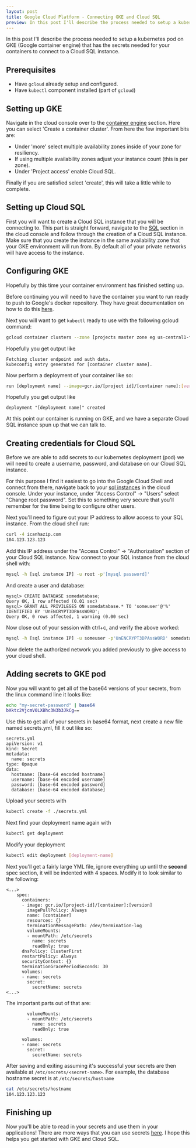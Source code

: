 ```yaml
---
layout: post
title: Google Cloud Platform - Connecting GKE and Cloud SQL
preview: In this post I'll describe the process needed to setup a kubernetes pod on GKE (Google container engine) that has the secrets needed for your containers to connect to a Cloud SQL instance.
---
```


In this post I'll describe the process needed to setup a kubernetes pod on GKE (Google container engine) that has the secrets needed for your containers to connect to a Cloud SQL instance.

## Prerequisites

- Have `gcloud` already setup and configured.
- Have `kubectl` component installed (part of `gcloud`)

## Setting up GKE

Navigate in the cloud console over to the [container engine](https://console.cloud.google.com/kubernetes/list) section.  Here you can select 'Create a container cluster'.  From here the few important bits are:

- Under 'more' select multiple availability zones inside of your zone for resiliency.
- If using multiple availability zones adjust your instance count (this is per zone).
- Under 'Project access' enable Cloud SQL.

Finally if you are satisfied select 'create', this will take a little while to complete.

## Setting up Cloud SQL

First you will want to create a Cloud SQL instance that you will be connecting to.  This part is straight forward, navigate to the [SQL](https://console.cloud.google.com/sql/create-high-performance) section in the cloud console and follow through the creation of a Cloud SQL instance.  Make sure that you create the instance in the same availability zone that your GKE environment will run from.  By default all of your private networks will have access to the instance.

## Configuring GKE

Hopefully by this time your container environment has finished setting up.  

Before continuing you will need to have the container you want to run ready to push to Google's docker repository.  They have great documentation on how to do this [here](https://cloud.google.com/container-registry/docs/pushing).

Next you will want to get `kubectl` ready to use with the following gcloud command:

```bash
gcloud container clusters --zone [projects master zone eg us-central1-f] --project [project-id] get-credentials [container cluster name]
```

Hopefully you get output like

```
Fetching cluster endpoint and auth data.
kubeconfig entry generated for [container cluster name].
```

Now perform a deployment of your container like so:

```bash
run [deployment name] --image=gcr.io/[project id]/[container name]:[version]
```

Hopefully you get output like

```
deployment "[deployment name]" created
```

At this point our container is running on GKE, and we have a separate Cloud SQL instance spun up that we can talk to.

## Creating credentials for Cloud SQL

Before we are able to add secrets to our kubernetes deployment (pod) we will need to create a username, password, and database on our Cloud SQL instance.

For this purpose I find it easiest to go into the Google Cloud Shell and connect from there, navigate back to your [sql instances](https://console.cloud.google.com/sql/instances) in the cloud console.  Under your instance, under "Access Control" -> "Users" select "Change root password".  Set this to something very secure that you'll remember for the time being to configure other users.  

Next you'll need to figure out your IP address to allow access to your SQL instance.  From the cloud shell run:
```bash
curl -4 icanhazip.com
104.123.123.123
```

Add this IP address under the "Access Control" -> "Authorization" section of your Cloud SQL instance.  Now connect to your SQL instance from the cloud shell with:

```bash
mysql -h [sql instance IP] -u root -p'[mysql password]'
```

And create a user and database:

```mysql
mysql> CREATE DATABASE somedatabase;
Query OK, 1 row affected (0.01 sec)
mysql> GRANT ALL PRIVILEGES ON somedatabase.* TO 'someuser'@'%' IDENTIFIED BY 'UnENCRYPT3DPAssWORD';
Query OK, 0 rows affected, 1 warning (0.00 sec)
```

Now close out of your session with ctrl+c, and verify the above worked:

```bash
mysql -h [sql instance IP] -u someuser -p'UnENCRYPT3DPAssWORD' somedatabase
```

Now delete the authorized network you added previously to give access to your cloud shell.

## Adding secrets to GKE pod

Now you will want to get all of the base64 versions of your secrets, from the linux command line it looks like:

```bash
echo "my-secret-password" | base64
bXktc2VjcmV0LXBhc3N3b3JkCg==
```

Use this to get all of your secrets in base64 format, next create a new file named secrets.yml, fill it out like so:

```
secrets.yml
apiVersion: v1
kind: Secret
metadata:
  name: secrets
type: Opaque
data:
  hostname: [base-64 encoded hostname]
  username: [base-64 encoded username]
  password: [base-64 encoded password]
  database: [base-64 encoded database]
```

Upload your secrets with
```bash
kubectl create -f ./secrets.yml
```

Next find your deployment name again with

```bash
kubectl get deployment
```

Modify your deployment

```bash
kubectl edit deployment [deployment-name]
```

Next you'll get a fairly large YML file, ignore everything up until the **second** spec section, it will be indented with 4 spaces. Modify it to look similar to the following:

```
<...>
    spec:
      containers:
      - image: gcr.io/[project-id]/[container]:[version]
        imagePullPolicy: Always
        name: [container]
        resources: {}
        terminationMessagePath: /dev/termination-log
        volumeMounts:
        - mountPath: /etc/secrets
          name: secrets
          readOnly: true
      dnsPolicy: ClusterFirst
      restartPolicy: Always
      securityContext: {}
      terminationGracePeriodSeconds: 30
      volumes:
      - name: secrets
        secret:
          secretName: secrets
<...>
```

The important parts out of that are:

```
        volumeMounts:
        - mountPath: /etc/secrets
          name: secrets
          readOnly: true
```

```
      volumes:
      - name: secrets
        secret:
          secretName: secrets
```

After saving and exiting assuming it's successful your secrets are then available at `/etc/secrets/<secret-name>`.  For example, the database hostname secret is at `/etc/secrets/hostname`

```bash
cat /etc/secrets/hostname
104.123.123.123 
```

## Finishing up

Now you'll be able to read in your secrets and use them in your applications! There are more ways that you can use secrets [here](http://kubernetes.io/docs/user-guide/secrets/).  I hope this helps you get started with GKE and Cloud SQL.
